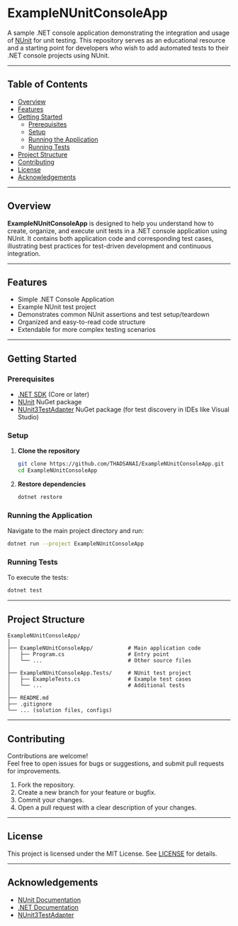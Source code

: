 # ExampleNUnitConsoleApp

A sample .NET console application demonstrating the integration and usage of [NUnit](https://nunit.org/) for unit testing. This repository serves as an educational resource and a starting point for developers who wish to add automated tests to their .NET console projects using NUnit.

---

## Table of Contents

- [Overview](#overview)
- [Features](#features)
- [Getting Started](#getting-started)
  - [Prerequisites](#prerequisites)
  - [Setup](#setup)
  - [Running the Application](#running-the-application)
  - [Running Tests](#running-tests)
- [Project Structure](#project-structure)
- [Contributing](#contributing)
- [License](#license)
- [Acknowledgements](#acknowledgements)

---

## Overview

**ExampleNUnitConsoleApp** is designed to help you understand how to create, organize, and execute unit tests in a .NET console application using NUnit. It contains both application code and corresponding test cases, illustrating best practices for test-driven development and continuous integration.

---

## Features

- Simple .NET Console Application
- Example NUnit test project
- Demonstrates common NUnit assertions and test setup/teardown
- Organized and easy-to-read code structure
- Extendable for more complex testing scenarios

---

## Getting Started

### Prerequisites

- [.NET SDK](https://dotnet.microsoft.com/download) (Core or later)
- [NUnit](https://nunit.org/) NuGet package
- [NUnit3TestAdapter](https://github.com/nunit/nunit3-vs-adapter) NuGet package (for test discovery in IDEs like Visual Studio)

### Setup

1. **Clone the repository**
   ```bash
   git clone https://github.com/THADSANAI/ExampleNUnitConsoleApp.git
   cd ExampleNUnitConsoleApp
   ```

2. **Restore dependencies**
   ```bash
   dotnet restore
   ```

### Running the Application

Navigate to the main project directory and run:
```bash
dotnet run --project ExampleNUnitConsoleApp
```

### Running Tests

To execute the tests:
```bash
dotnet test
```

---

## Project Structure

```
ExampleNUnitConsoleApp/
│
├── ExampleNUnitConsoleApp/           # Main application code
│   ├── Program.cs                    # Entry point
│   └── ...                           # Other source files
│
├── ExampleNUnitConsoleApp.Tests/     # NUnit test project
│   ├── ExampleTests.cs               # Example test cases
│   └── ...                           # Additional tests
│
├── README.md
├── .gitignore
└── ... (solution files, configs)
```

---

## Contributing

Contributions are welcome!  
Feel free to open issues for bugs or suggestions, and submit pull requests for improvements.

1. Fork the repository.
2. Create a new branch for your feature or bugfix.
3. Commit your changes.
4. Open a pull request with a clear description of your changes.

---

## License

This project is licensed under the MIT License. See [LICENSE](LICENSE) for details.

---

## Acknowledgements

- [NUnit Documentation](https://docs.nunit.org/)
- [.NET Documentation](https://docs.microsoft.com/en-us/dotnet/)
- [NUnit3TestAdapter](https://github.com/nunit/nunit3-vs-adapter)
